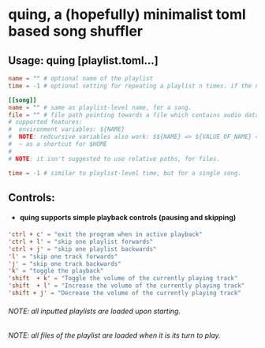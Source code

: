 # quing, a (hopefully) minimalist toml based song shuffler

## Usage: quing [playlist.toml...]
```toml
name = "" # optional name of the playlist
time = -1 # optional setting for repeating a playlist n times. if the number is below zero, it'll repeat infinitely

[[song]]
name = "" # same as playlist-level name, for a song.
file = "" # file path pointing towards a file which contains audio data.
# supported features:
#  environment variables: ${NAME}
#  NOTE: redcursive variables also work: $${NAME} => ${VALUE_OF_NAME} => {VALUE_OF_VALUE_OF_NAME}
#  ~ as a shortcut for $HOME
#
# NOTE: it isn't suggested to use relative paths, for files.

time = -1 # similar to playlist-level time, but for a single song.
```

## Controls:
- #### quing supports simple playback controls (pausing and skipping)
```toml
'ctrl + c' = "exit the program when in active playback"
'ctrl + l' = "skip one playlist forwards"
'ctrl + j' = "skip one playlist backwards"
'l' = "skip one track forwards"
'j' = "skip one track backwards"
'k' = "toggle the playback"
'shift  + k' = "Toggle the volume of the currently playing track"
'shift  + l' = "Increase the volume of the currently playing track"
'shift + j' = "Decrease the volume of the currently playing track"
```

###### NOTE: all inputted playlists are loaded upon starting.
###### NOTE: all files of the playlist are loaded when it is its turn to play.
